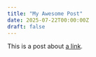```yaml
---
title: "My Awesome Post"
date: 2025-07-22T00:00:00Z
draft: false
---
```


This is a post about [a link](to/somewhere).
